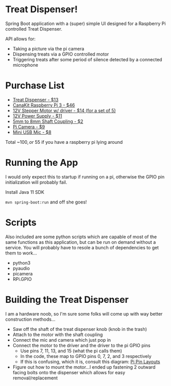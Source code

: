 # Treat Dispenser!
Spring Boot application with a (super) simple UI designed for a Raspberry Pi controlled Treat Dispenser.

API allows for:
* Taking a picture via the pi camera
* Dispensing treats via a GPIO controlled motor
* Triggering treats after some period of silence detected by a connected microphone

# Purchase List
* [Treat Dispenser - $13](https://www.amazon.com/gp/product/B000NW5RRG/ref=ppx_yo_dt_b_search_asin_title?ie=UTF8&psc=1)
* [CanaKit Raspberry Pi 3 - $46](https://www.amazon.com/gp/product/B01C6FFNY4/ref=ppx_yo_dt_b_search_asin_title?ie=UTF8&psc=1)
* [12V Stepper Motor w/ driver - $14 (for a set of 5)](https://www.amazon.com/gp/product/B01J507JGS/ref=ppx_yo_dt_b_search_asin_title)
* [12V Power Supply - $11](https://www.amazon.com/gp/product/B01461MOGQ/ref=ppx_yo_dt_b_asin_title_o01_s01?ie=UTF8&psc=1)
* [5mm to 8mm Shaft Coupling - $2](https://usa.banggood.com/5mm-x-8mm-Aluminum-Flexible-Shaft-Coupling-OD19mm-x-L25mm-CNC-Stepper-Motor-Coupler-Connector-p-994359.html?utm_design=41&utm_source=emarsys&utm_medium=Neworder171109&utm_campaign=trigger-emarsys&utm_content=winna&sc_src=email_2675773&sc_eh=0ce0fced42b922ed1&sc_llid=17727428&sc_lid=105229698&sc_uid=1dXmy08CP7&cur_warehouse=CN)
* [Pi Camera - $9](https://www.amazon.com/gp/product/B07QNSJ32M/ref=ppx_yo_dt_b_search_asin_title?ie=UTF8&psc=1)
* [Mini USB Mic - $8](https://www.amazon.com/gp/product/B0138HETXU/ref=ppx_yo_dt_b_search_asin_title?ie=UTF8&psc=1)

Total ~$100, or ~$55 if you have a raspberry pi lying around

# Running the App
I would only expect this to startup if running on a pi, otherwise the GPIO pin initialization will probably fail.

Install Java 11 SDK

`mvn spring-boot:run` and off she goes!

# Scripts
Also included are some python scripts which are capable of most of the same functions as this application, but can be run on demand without a service.  You will probably have to resole a bunch of dependencies to get them to work...
* python3
* pyaudio
* picamera
* RPi.GPIO 

# Building the Treat Dispenser
I am a hardware noob, so I'm sure some folks will come up with way better construction methods... 

* Saw off the shaft of the treat dispenser knob (knob in the trash)
* Attach to the motor with the shaft coupling
* Connect the mic and camera which just pop in
* Connect the motor to the driver and the driver to the pi GPIO pins
  * Use pins 7, 11, 13, and 15 (what the pi calls them)
  * In the code, these map to GPIO pins 0, 7, 2, and 3 respectively
  * If this is confusing, which it is, consult this diagram: [Pi Pin Layouts](https://pi4j.com/1.2/pins/model-3b-rev1.html)
* Figure out how to mount the motor...I ended up fastening 2 outward facing bolts onto the dispenser which allows for easy removal/replacement

